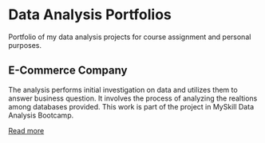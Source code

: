 # Data Analysis Portfolios

Portfolio of my data analysis projects for course assignment and personal purposes.


## E-Commerce Company

The analysis performs initial investigation on data and utilizes them to answer business question. It involves the process of analyzing the realtions among databases provided. This work is part of the project in MySkill Data Analysis Bootcamp.

[Read more](https://triwgani.github.io/E-Commerce_Company/)
